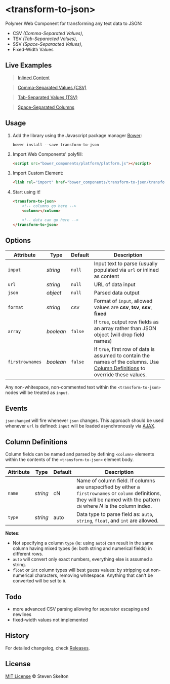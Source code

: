 &lt;transform-to-json&gt;
=============

Polymer Web Component for transforming any text data to JSON:
- CSV _(Comma-Separated Values)_,
- TSV _(Tab-Separacted Values)_,
- SSV _(Space-Separacted Values)_,
- Fixed-Width Values

## Live Examples

> [Inlined Content](http://files.stevenskelton.ca/transform-to-json/examples/inline.html)

> [Comma-Separated Values (CSV)](http://files.stevenskelton.ca/transform-to-json/examples/csv.html)

> [Tab-Separated Values (TSV)](http://files.stevenskelton.ca/transform-to-json/examples/tsv.html)

> [Space-Separated Columns](http://files.stevenskelton.ca/transform-to-json/examples/ssv.html)

## Usage

1. Add the library using the Javascript package manager [Bower](http://bower.io/):

	```bower install --save transform-to-json```

2. Import Web Components' polyfill:

	```html
	<script src="bower_components/platform/platform.js"></script>
	```

3. Import Custom Element:

	```html
	<link rel="import" href="bower_components/transform-to-json/transform-to-json.html">
	```

4. Start using it!

	```html
	<transform-to-json>
		<!-- columns go here -->
		<column></column>

		<!-- data can go here -->
	</transform-to-json>
	```

## Options

Attribute			| Type			| Default		| Description
---					| ---			| ---			| ---
`input`				| *string*		| `null`		| Input text to parse (usually populated via `url` or inlined as content
`url`				| *string*		| `null`		| URL of data input
`json`				| *object*		| `null`		| Parsed data output
`format`			| *string*		| csv			| Format of `input`, allowed values are __csv__, __tsv__, __ssv__, __fixed__
`array`				| *boolean*		| `false`		| If `true`, output row fields as an array rather than JSON object (will drop field names)
`firstrownames`		| *boolean*		| `false`		| If `true`, first row of data is assumed to contain the names of the columns. Use [Column Definitions](#column-definitions) to override these values.

Any non-whitespace, non-commented text within the `<transform-to-json>` nodes will be treated as `input`.

## Events

`jsonchanged` will fire whenever `json` changes.  This approach should be used whenever `url` is defined: `input` will be loaded asynchronously via [AJAX](#ajax).

## Column Definitions

Column fields can be named and parsed by defining `<column>` elements within the contents of the `<transform-to-json>` element body.

Attribute			| Type			| Default		| Description
---					| ---			| ---			| ---
`name`				| *string*		| cN			| Name of column field. If columns are unspecified by either a `firstrownames` or `column` definitions, they will be named with the pattern `cN` where _N_ is the column index.
`type`				| *string*		| auto			| Data type to parse field as: `auto`, `string`, `float`, and `int` are allowed.

__Notes:__
- Not specifying a column `type` (ie: using `auto`) can result in the same column having mixed types (ie: both string and numerical fields) in different rows.
- `auto` will convert only exact numbers, everything else is assumed a string.
- `float` or `int` column types will best guess values: by stripping out non-numerical characters, removing whitespace.  Anything that can't be converted will be set to `0`.

## Todo

- more advanced CSV parsing allowing for separator escaping and newlines
- fixed-width values not implemented

## History

For detailed changelog, check [Releases](https://github.com/stevenrskelton/convert-to-json/releases).

## License

[MIT License](http://opensource.org/licenses/MIT) © Steven Skelton